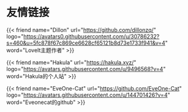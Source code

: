 # 友情链接


<!-- markdownlint-disable MD034 -->


{{< friend name="Dillon" url="https://github.com/dillonzq/" logo="https://avatars0.githubusercontent.com/u/30786232?s=460&u=5fc878f67c869ce6628cf65121b8d73e1733f941&v=4" word="LoveIt主题作者" >}}

{{< friend name="Hakula" url="https://hakula.xyz/" logo="https://avatars.githubusercontent.com/u/9496568?v=4" word="Hakula的个人站" >}}

{{< friend name="EveOne-Cat" url="https://github.com/EveOne-Cat" logo="https://avatars.githubusercontent.com/u/144701426?v=4" word="Eveonecat的github" >}}
